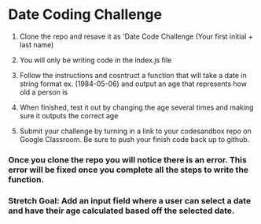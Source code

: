 # Date Coding Challenge

1. Clone the repo and resave it as 'Date Code Challenge (Your first initial + last name)

2. You will only be writing code in the index.js file

3. Follow the instructions and cosntruct a function that will take a date in string format ex. (1984-05-06) and output an age that represents how old a person is

4. When finished, test it out by changing the age several times and making sure it outputs the correct age

5. Submit your challenge by turning in a link to your codesandbox repo on Google Classroom. Be sure to push your finish code back up to github.

### Once you clone the repo you will notice there is an error. This error will be fixed once you complete all the steps to write the function.

### Stretch Goal: Add an input field where a user can select a date and have their age calculated based off the selected date.
